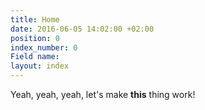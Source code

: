 ```yaml
---
title: Home
date: 2016-06-05 14:02:00 +02:00
position: 0
index_number: 0
Field name: 
layout: index
---
```


Yeah, yeah, yeah, let's make **this** thing work!